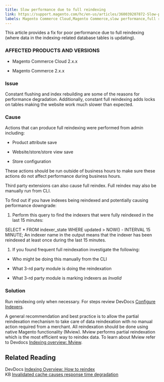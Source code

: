 ```yaml
---
title: Slow performance due to full reindexing
link: https://support.magento.com/hc/en-us/articles/360039207872-Slow-performance-due-to-full-reindexing
labels: Magento Commerce Cloud,Magento Commerce,slow performance,full reindexing,cache invalidation,2.x.x,how to
---
```


This article provides a fix for poor performance due to full reindexing (where data in the indexing-related database tables is updating).

### AFFECTED PRODUCTS AND VERSIONS

* Magento Commerce Cloud 2.x.x

* Magento Commerce 2.x.x

### Issue

Constant flushing and index rebuilding are some of the reasons for performance degradation. Additionally, constant full reindexing adds locks on tables making the website work much slower than expected.

### Cause

Actions that can produce full reindexing were performed from admin including:

* Product attribute save

* Website/store/store view save

* Store configuration

These actions should be run outside of business hours to make sure these actions do not affect performance during business hours.

Third party extensions can also cause full reindex. Full reindex may also be manually run from CLI.  
   
 To find out if you have indexes being reindexed and potentially causing performance downgrade:

1. Perform this query to find the indexers that were fully reindexed in the last 15 minutes:

SELECT * FROM indexer\_state WHERE updated > NOW() - INTERVAL 15 MINUTE;
An indexer name in the output means that the indexer has been reindexed at least once during the last 15 minutes.

1. If you found frequent full reindexation investigate the following:

* Who might be doing this manually from the CLI

* What 3-rd party module is doing the reindexation

* What 3-rd party module is marking indexers as *Invalid*

### Solution

Run reindexing only when necessary. For steps review DevDocs [Configure Indexers](https://devdocs.magento.com/guides/v2.3/config-guide/cli/config-cli-subcommands-index.html#configure-indexers).  
   
 A general recommendation and best practice is to allow the partial reindexation mechanism to take care of data reindexation with no manual action required from a merchant. All reindexation should be done using native Magento functionality (Mview). Mview performs partial reindexation which is the most efficient way to reindex data. To learn about Mview refer to Devdocs [Indexing overview: Mview](https://devdocs.magento.com/guides/v2.3/extension-dev-guide/indexing.html#m2devgde-mview).

## Related Reading

DevDocs [Indexing Overview: How to reindex](https://devdocs.magento.com/guides/v2.3/extension-dev-guide/indexing.html#how-to-reindex)  
 KB [Invalidated cache causes response time degradation](https://support.magento.com/hc/en-us/articles/360039658851)


